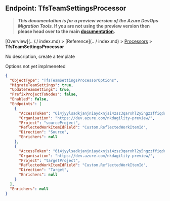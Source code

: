 ## Endpoint: TfsTeamSettingsProcessor

>**_This documentation is for a preview version of the Azure DevOps Migration Tools._ If you are not using the preview version then please head over to the main [documentation](https://nkdagility.github.io/azure-devops-migration-tools).**

[Overview](.. /./ index.md) > [Reference](.. / index.md) > [Processors](./index.md) > **TfsTeamSettingsProcessor**

No description, create a template

Options not yet implmeneted

```JSON
{
  "ObjectType": "TfsTeamSettingsProcessorOptions",
  "MigrateTeamSettings": true,
  "UpdateTeamSettings": true,
  "PrefixProjectToNodes": false,
  "Enabled": false,
  "Endpoints": [
    {
      "AccessToken": "6i4jyylsadkjanjniaydxnjsi4zsz3qarxhl2y5ngzzffiqdostq",
      "Organisation": "https://dev.azure.com/nkdagility-preview/",
      "Project": "sourceProject",
      "ReflectedWorkItemIdField": "Custom.ReflectedWorkItemId",
      "Direction": "Source",
      "Enrichers": null
    },
    {
      "AccessToken": "6i4jyylsadkjanjniaydxnjsi4zsz3qarxhl2y5ngzzffiqdostq",
      "Organisation": "https://dev.azure.com/nkdagility-preview/",
      "Project": "targetProject",
      "ReflectedWorkItemIdField": "Custom.ReflectedWorkItemId",
      "Direction": "Target",
      "Enrichers": null
    }
  ],
  "Enrichers": null
}
```
